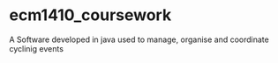 # ecm1410_coursework

A Software developed in java used to manage, organise and coordinate cyclinig events
